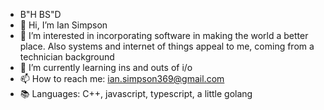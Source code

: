 - B"H BS"D
- 👋 Hi, I’m Ian Simpson
- 👀 I’m interested in incorporating software in making the world a better place. Also systems and internet of things appeal to me, coming from a technician background
- 🌱 I’m currently learning ins and outs of i/o
- 📫 How to reach me: ian.simpson369@gmail.com
- 📚 Languages: C++, javascript, typescript, a little golang

